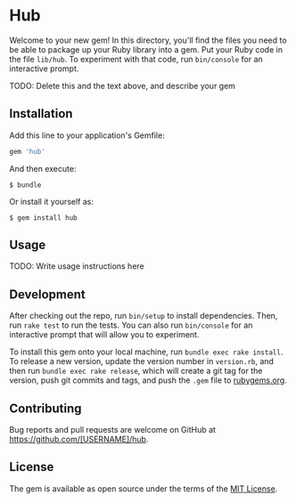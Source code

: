 # Hub

Welcome to your new gem! In this directory, you'll find the files you need to be able to package up your Ruby library into a gem. Put your Ruby code in the file `lib/hub`. To experiment with that code, run `bin/console` for an interactive prompt.

TODO: Delete this and the text above, and describe your gem

## Installation

Add this line to your application's Gemfile:

```ruby
gem 'hub'
```

And then execute:

    $ bundle

Or install it yourself as:

    $ gem install hub

## Usage

TODO: Write usage instructions here

## Development

After checking out the repo, run `bin/setup` to install dependencies. Then, run `rake test` to run the tests. You can also run `bin/console` for an interactive prompt that will allow you to experiment.

To install this gem onto your local machine, run `bundle exec rake install`. To release a new version, update the version number in `version.rb`, and then run `bundle exec rake release`, which will create a git tag for the version, push git commits and tags, and push the `.gem` file to [rubygems.org](https://rubygems.org).

## Contributing

Bug reports and pull requests are welcome on GitHub at https://github.com/[USERNAME]/hub.

## License

The gem is available as open source under the terms of the [MIT License](https://opensource.org/licenses/MIT).
